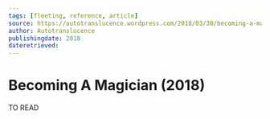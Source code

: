 ```yaml
---
tags: [fleeting, reference, article]
source: https://autotranslucence.wordpress.com/2018/03/30/becoming-a-magician/
author: Autotranslucence
publishingdate: 2018
dateretrieved:
---
```


# Becoming A Magician (2018)

TO READ

